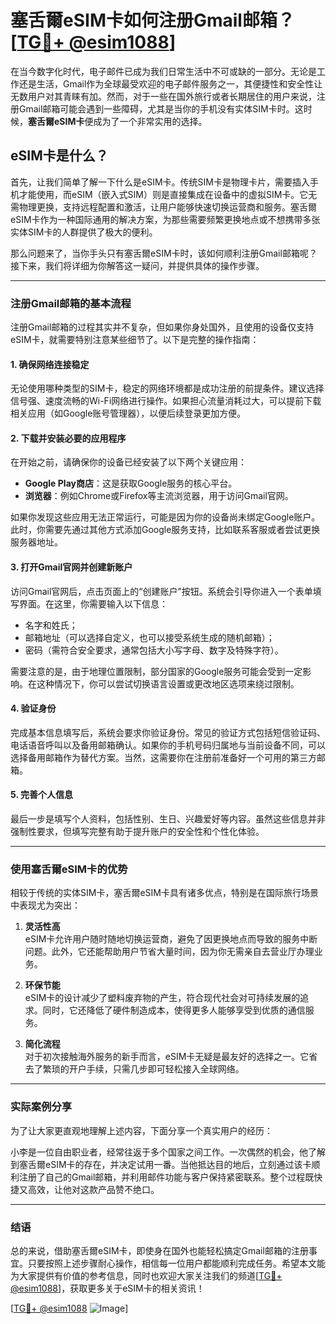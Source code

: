 # 塞舌爾eSIM卡如何注册Gmail邮箱？[[TG💪+ @esim1088](https://t.me/s/esim1088)]

在当今数字化时代，电子邮件已成为我们日常生活中不可或缺的一部分。无论是工作还是生活，Gmail作为全球最受欢迎的电子邮件服务之一，其便捷性和安全性让无数用户对其青睐有加。然而，对于一些在国外旅行或者长期居住的用户来说，注册Gmail邮箱可能会遇到一些障碍，尤其是当你的手机没有实体SIM卡时。这时候，**塞舌爾eSIM卡**便成为了一个非常实用的选择。

## eSIM卡是什么？

首先，让我们简单了解一下什么是eSIM卡。传统SIM卡是物理卡片，需要插入手机才能使用，而eSIM（嵌入式SIM）则是直接集成在设备中的虚拟SIM卡。它无需物理更换，支持远程配置和激活，让用户能够快速切换运营商和服务。塞舌爾eSIM卡作为一种国际通用的解决方案，为那些需要频繁更换地点或不想携带多张实体SIM卡的人群提供了极大的便利。

那么问题来了，当你手头只有塞舌爾eSIM卡时，该如何顺利注册Gmail邮箱呢？接下来，我们将详细为你解答这一疑问，并提供具体的操作步骤。

---

### 注册Gmail邮箱的基本流程

注册Gmail邮箱的过程其实并不复杂，但如果你身处国外，且使用的设备仅支持eSIM卡，就需要特别注意某些细节了。以下是完整的操作指南：

#### 1. **确保网络连接稳定**

无论使用哪种类型的SIM卡，稳定的网络环境都是成功注册的前提条件。建议选择信号强、速度流畅的Wi-Fi网络进行操作。如果担心流量消耗过大，可以提前下载相关应用（如Google账号管理器），以便后续登录更加方便。

#### 2. **下载并安装必要的应用程序**

在开始之前，请确保你的设备已经安装了以下两个关键应用：
- **Google Play商店**：这是获取Google服务的核心平台。
- **浏览器**：例如Chrome或Firefox等主流浏览器，用于访问Gmail官网。

如果你发现这些应用无法正常运行，可能是因为你的设备尚未绑定Google账户。此时，你需要先通过其他方式添加Google服务支持，比如联系客服或者尝试更换服务器地址。

#### 3. **打开Gmail官网并创建新账户**

访问Gmail官网后，点击页面上的“创建账户”按钮。系统会引导你进入一个表单填写界面。在这里，你需要输入以下信息：
- 名字和姓氏；
- 邮箱地址（可以选择自定义，也可以接受系统生成的随机邮箱）；
- 密码（需符合安全要求，通常包括大小写字母、数字及特殊字符）。

需要注意的是，由于地理位置限制，部分国家的Google服务可能会受到一定影响。在这种情况下，你可以尝试切换语言设置或更改地区选项来绕过限制。

#### 4. **验证身份**

完成基本信息填写后，系统会要求你验证身份。常见的验证方式包括短信验证码、电话语音呼叫以及备用邮箱确认。如果你的手机号码归属地与当前设备不同，可以选择备用邮箱作为替代方案。当然，这需要你在注册前准备好一个可用的第三方邮箱。

#### 5. **完善个人信息**

最后一步是填写个人资料，包括性别、生日、兴趣爱好等内容。虽然这些信息并非强制性要求，但填写完整有助于提升账户的安全性和个性化体验。

---

### 使用塞舌爾eSIM卡的优势

相较于传统的实体SIM卡，塞舌爾eSIM卡具有诸多优点，特别是在国际旅行场景中表现尤为突出：

1. **灵活性高**  
   eSIM卡允许用户随时随地切换运营商，避免了因更换地点而导致的服务中断问题。此外，它还能帮助用户节省大量时间，因为你无需亲自去营业厅办理业务。

2. **环保节能**  
   eSIM卡的设计减少了塑料废弃物的产生，符合现代社会对可持续发展的追求。同时，它还降低了硬件制造成本，使得更多人能够享受到优质的通信服务。

3. **简化流程**  
   对于初次接触海外服务的新手而言，eSIM卡无疑是最友好的选择之一。它省去了繁琐的开户手续，只需几步即可轻松接入全球网络。

---

### 实际案例分享

为了让大家更直观地理解上述内容，下面分享一个真实用户的经历：

小李是一位自由职业者，经常往返于多个国家之间工作。一次偶然的机会，他了解到塞舌爾eSIM卡的存在，并决定试用一番。当他抵达目的地后，立刻通过该卡顺利注册了自己的Gmail邮箱，并利用邮件功能与客户保持紧密联系。整个过程既快捷又高效，让他对这款产品赞不绝口。

---

### 结语

总的来说，借助塞舌爾eSIM卡，即使身在国外也能轻松搞定Gmail邮箱的注册事宜。只要按照上述步骤耐心操作，相信每一位用户都能顺利完成任务。希望本文能为大家提供有价值的参考信息，同时也欢迎大家关注我们的频道[[TG💪+ @esim1088](https://t.me/s/esim1088)]，获取更多关于eSIM卡的相关资讯！

[[TG💪+ @esim1088](https://t.me/s/esim1088) ![Image](https://i.postimg.cc/4NQfJmqS/Snipaste-2025-05-13-00-14-12.png)]